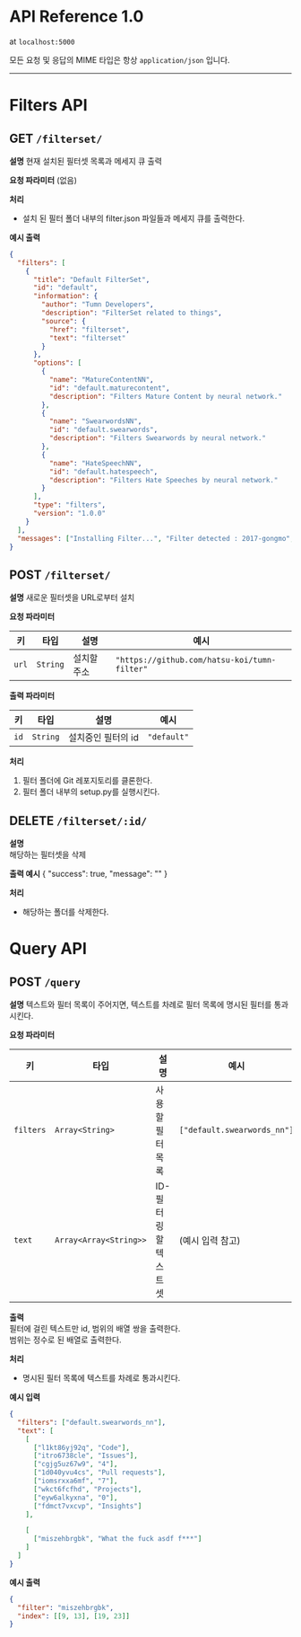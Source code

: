 # API Reference 1.0
at `localhost:5000`

모든 요청 및 응답의 MIME 타입은 항상 `application/json` 입니다.

---

# Filters API
## GET `/filterset/`
**설명**
현재 설치된 필터셋 목록과 메세지 큐 출력

**요청 파라미터**
(없음)

**처리**
 * 설치 된 필터 폴더 내부의 filter.json 파일들과 메세지 큐를 출력한다.

**예시 출력**
```json
{
  "filters": [
    {
      "title": "Default FilterSet",
      "id": "default",
      "information": {
        "author": "Tumn Developers",
        "description": "FilterSet related to things",
        "source": {
          "href": "filterset",
          "text": "filterset"
        }
      },
      "options": [
        {
          "name": "MatureContentNN",
          "id": "default.maturecontent",
          "description": "Filters Mature Content by neural network."
        },
        {
          "name": "SwearwordsNN",
          "id": "default.swearwords",
          "description": "Filters Swearwords by neural network."
        },
        {
          "name": "HateSpeechNN",
          "id": "default.hatespeech",
          "description": "Filters Hate Speeches by neural network."
        }
      ],
      "type": "filters",
      "version": "1.0.0"
    }
  ],
  "messages": ["Installing Filter...", "Filter detected : 2017-gongmo", "remote: Counting objects: 1049, done."]
}

```


## POST `/filterset/`
**설명**
새로운 필터셋을 URL로부터 설치  

**요청 파라미터**

|  키  |  타입  |     설명     |                  예시                   |
|------|--------|--------------|----------------------------------------|
|`url`| `String` |  설치할 주소  |`"https://github.com/hatsu-koi/tumn-filter"`|

**출력 파라미터**  

|  키  |  타입  |     설명     |                  예시                   |
|------|--------|--------------|----------------------------------------|
|`id`|`String`|설치중인 필터의 id | `"default"` |

**처리**
1. 필터 폴더에 Git 레포지토리를 클론한다.
2. 필터 폴더 내부의 setup.py를 실행시킨다.

## DELETE `/filterset/:id/`
**설명**  
해당하는 필터셋을 삭제

**출력 예시**
{
    "success": true,
    "message": ""
}

**처리**
 * 해당하는 폴더를 삭제한다.


# Query API
## POST `/query`
**설명**
텍스트와 필터 목록이 주어지면, 텍스트를 차례로 필터 목록에 명시된 필터를 통과시킨다.

**요청 파라미터**  

|  키  |  타입  |     설명     |                  예시                   |
|------|--------|--------------|----------------------------------------|
|`filters`| `Array<String>` |  사용할 필터 목록  |        `["default.swearwords_nn"]`        |
| `text`  | `Array<Array<String>>` | ID-필터링할 텍스트 셋|             (예시 입력 참고)             |

**출력**  
필터에 걸린 텍스트만 id, 범위의 배열 쌍을 출력한다.  
범위는 정수로 된 배열로 출력한다.

**처리**  
 * 명시된 필터 목록에 텍스트를 차례로 통과시킨다.  

**예시 입력**  
```json
{
  "filters": ["default.swearwords_nn"],
  "text": [
    [
      ["l1kt86yj92q", "Code"],
      ["itro6738cle", "Issues"],
      ["cgjg5uz67w9", "4"],
      ["1d040yvu4cs", "Pull requests"],
      ["iomsrxxa6mf", "7"],
      ["wkct6fcfhd", "Projects"],
      ["eyw6alkyxna", "0"],
      ["fdmct7vxcvp", "Insights"]
    ],

    [
      ["miszehbrgbk", "What the fuck asdf f***"]
    ]
  ]
}
```

**예시 출력**
```json
{
  "filter": "miszehbrgbk",
  "index": [[9, 13], [19, 23]]
}
```
